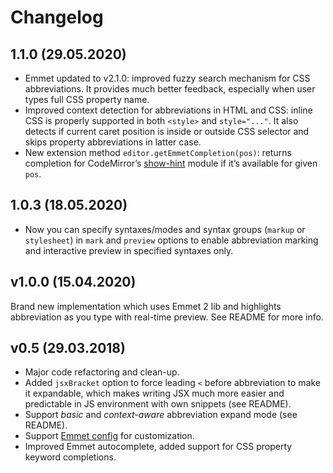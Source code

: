 # Changelog

## 1.1.0 (29.05.2020)

* Emmet updated to v2.1.0: improved fuzzy search mechanism for CSS abbreviations. It provides much better feedback, especially when user types full CSS property name.
* Improved context detection for abbreviations in HTML and CSS: inline CSS is properly supported in both `<style>` and `style="..."`. It also detects if current caret position is inside or outside CSS selector and skips property abbreviations in latter case.
* New extension method `editor.getEmmetCompletion(pos)`: returns completion for CodeMirror’s [show-hint](https://codemirror.net/doc/manual.html#addon_show-hint) module if it’s available for given `pos`.

## 1.0.3 (18.05.2020)

* Now you can specify syntaxes/modes and syntax groups (`markup` or `stylesheet`) in `mark` and `preview` options to enable abbreviation marking and interactive preview in specified syntaxes only.

## v1.0.0 (15.04.2020)

Brand new implementation which uses Emmet 2 lib and highlights abbreviation as you type with real-time preview. See README for more info.

## v0.5 (29.03.2018)

* Major code refactoring and clean-up.
* Added `jsxBracket` option to force leading `<` before abbreviation to make it expandable, which makes writing JSX much more easier and predictable in JS environment with own snippets (see README).
* Support *basic* and *context-aware* abbreviation expand mode (see README).
* Support [Emmet config](https://github.com/emmetio/config) for customization.
* Improved Emmet autocomplete, added support for CSS property keyword completions.
